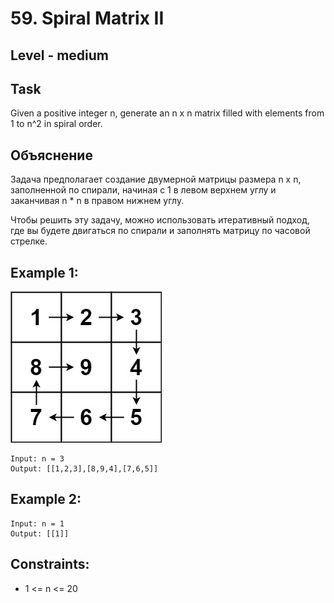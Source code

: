 # 59. Spiral Matrix II


## Level - medium


## Task
Given a positive integer n, generate an n x n matrix filled with elements from 1 to n^2 in spiral order.


## Объяснение

Задача предполагает создание двумерной матрицы размера n x n, заполненной по спирали, начиная с 1 в левом верхнем углу 
и заканчивая n * n в правом нижнем углу.

Чтобы решить эту задачу, можно использовать итеративный подход, где вы будете двигаться по спирали 
и заполнять матрицу по часовой стрелке.


## Example 1:
![img.png](img.png)
````
Input: n = 3
Output: [[1,2,3],[8,9,4],[7,6,5]]
````


## Example 2:
````
Input: n = 1
Output: [[1]]
````

## Constraints:
- 1 <= n <= 20